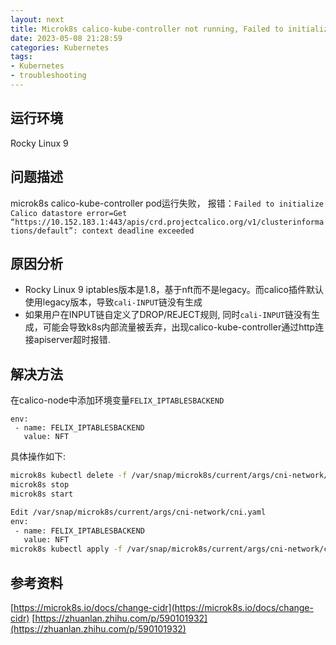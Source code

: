 ```yaml
---
layout: next
title: Microk8s calico-kube-controller not running, Failed to initialize Calico datastore error... 解决方法
date: 2023-05-08 21:28:59
categories: Kubernetes
tags: 
- Kubernetes
- troubleshooting
---
```


## 运行环境
Rocky Linux 9
## 问题描述
microk8s calico-kube-controller pod运行失败， 报错：`Failed to initialize Calico datastore error=Get “https://10.152.183.1:443/apis/crd.projectcalico.org/v1/clusterinformations/default”: context deadline exceeded`

<!-- more -->
## 原因分析
* Rocky Linux 9 iptables版本是1.8，基于nft而不是legacy。而calico插件默认使用legacy版本，导致`cali-INPUT`链没有生成
* 如果用户在INPUT链自定义了DROP/REJECT规则, 同时`cali-INPUT`链没有生成，可能会导致k8s内部流量被丢弃，出现calico-kube-controller通过http连接apiserver超时报错.

## 解决方法
在calico-node中添加环境变量`FELIX_IPTABLESBACKEND`
```
env:
 - name: FELIX_IPTABLESBACKEND
   value: NFT
```

具体操作如下:
```bash
microk8s kubectl delete -f /var/snap/microk8s/current/args/cni-network/cni.yaml
microk8s stop
microk8s start

Edit /var/snap/microk8s/current/args/cni-network/cni.yaml
env:
 - name: FELIX_IPTABLESBACKEND
   value: NFT
microk8s kubectl apply -f /var/snap/microk8s/current/args/cni-network/cni.yaml
```
## 参考资料
[https://microk8s.io/docs/change-cidr](https://microk8s.io/docs/change-cidr)
[https://zhuanlan.zhihu.com/p/590101932](https://zhuanlan.zhihu.com/p/590101932)

